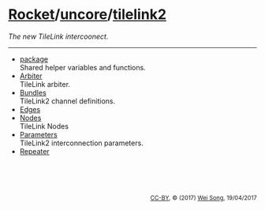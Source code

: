 [Rocket](../Readme.md)/[uncore](../uncore.md)/[tilelink2](https://github.com/ucb-bar/rocket-chip/tree/master/src/main/scala/uncore/tilelink2)
========================
*The new TileLink intercoonect.*

**********************

+ [package](tilelink2/package.md)<br>
  Shared helper variables and functions.
+ [Arbiter](tilelink2/Arbiter.md)<br>
  TileLink arbiter.
+ [Bundles](tilelink2/Bundles.md)<br>
  TileLink2 channel definitions.
+ [Edges](tilelink2/Edges.md)
+ [Nodes](tilelink2/Nodes.md)<br>
  TileLink Nodes
+ [Parameters](tilelink2/Parameters.md)<br>
  TileLink2 interconnection parameters.
+ [Repeater](tilelink2/Repeater.md)



<br><br><br><p align="right"><sub>[CC-BY](https://creativecommons.org/licenses/by/3.0/), &copy; (2017) [Wei Song](mailto:wsong83@gmail.com), 19/04/2017</sub></p>

